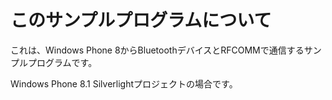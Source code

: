# このサンプルプログラムについて

これは、Windows Phone 8からBluetoothデバイスとRFCOMMで通信するサンプルプログラムです。

Windows Phone 8.1 Silverlightプロジェクトの場合です。
